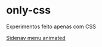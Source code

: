 # only-css
Experimentos feito apenas com CSS

[Sidenav menu animated](http://codepen.io/Evertonl1ma/pen/pbALjN?editors=1010)
 
